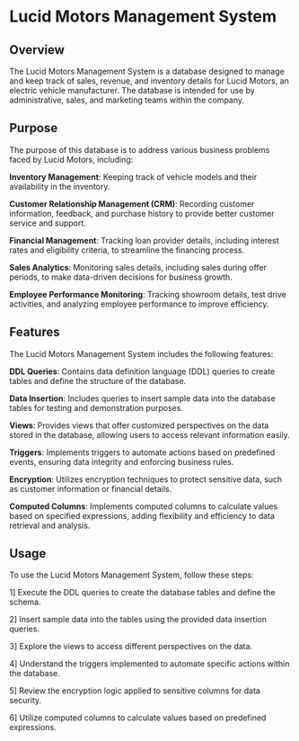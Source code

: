# Lucid Motors Management System

## Overview
The Lucid Motors Management System is a database designed to manage and keep track of sales, revenue, and inventory details for Lucid Motors, an electric vehicle manufacturer. The database is intended for use by administrative, sales, and marketing teams within the company.


## Purpose
The purpose of this database is to address various business problems faced by Lucid Motors, including:

****Inventory Management****: Keeping track of vehicle models and their availability in the inventory.

**Customer Relationship Management (CRM)**: Recording customer information, feedback, and purchase history to provide better customer service and support.

**Financial Management**: Tracking loan provider details, including interest rates and eligibility criteria, to streamline the financing process.

**Sales Analytics**: Monitoring sales details, including sales during offer periods, to make data-driven decisions for business growth.

**Employee Performance Monitoring**: Tracking showroom details, test drive activities, and analyzing employee performance to improve efficiency.


## Features
The Lucid Motors Management System includes the following features:

**DDL Queries**: Contains data definition language (DDL) queries to create tables and define the structure of the database.

**Data Insertion**: Includes queries to insert sample data into the database tables for testing and demonstration purposes.

**Views**: Provides views that offer customized perspectives on the data stored in the database, allowing users to access relevant information easily.

**Triggers**: Implements triggers to automate actions based on predefined events, ensuring data integrity and enforcing business rules.

**Encryption**: Utilizes encryption techniques to protect sensitive data, such as customer information or financial details.

**Computed Columns**: Implements computed columns to calculate values based on specified expressions, adding flexibility and efficiency to data retrieval and analysis.

## Usage
To use the Lucid Motors Management System, follow these steps:

1] Execute the DDL queries to create the database tables and define the schema.

2] Insert sample data into the tables using the provided data insertion queries.

3] Explore the views to access different perspectives on the data.

4] Understand the triggers implemented to automate specific actions within the database.

5] Review the encryption logic applied to sensitive columns for data security.

6] Utilize computed columns to calculate values based on predefined expressions.
